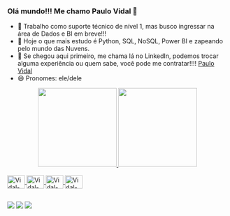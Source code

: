 ### Olá mundo!!! Me chamo Paulo Vidal 👋


- 🔭 Trabalho como suporte técnico de nível 1, mas busco ingressar na área de Dados e BI em breve!!!
- 🌱 Hoje o que mais estudo é Python, SQL, NoSQL, Power BI e zapeando pelo mundo das Nuvens.
- 🤔 Se chegou aqui primeiro, me chama lá no LinkedIn, podemos trocar alguma experiência ou quem sabe, você pode me contratar!!!!  [Paulo Vidal](https://www.linkedin.com/in/paulo-henrique-vidal/)
- 😄 Pronomes: ele/dele

<div align="center">
  <a href="https://github.com/phvidal">
  <img height="180em" src="https://github-readme-stats.vercel.app/api?username=phvidal&show_icons=true&theme=radical&include_all_commits=true&count_private=true"/>
  <img height="180em" src="https://github-readme-stats.vercel.app/api/top-langs/?username=phvidal&layout=compact&langs_count=7&theme=radical"/>
</div>
<div style="display: inline_block"><br>
  <img align="center" alt="Vidal-HTML" height="30" width="40" src="https://cdn.jsdelivr.net/gh/devicons/devicon/icons/html5/html5-original.svg">
  <img align="center" alt="Vidal-CSS" height="30" width="40" src="https://cdn.jsdelivr.net/gh/devicons/devicon/icons/css3/css3-original.svg">
  <img align="center" alt="Vidal-JS" height="30" width="40" src="https://cdn.jsdelivr.net/gh/devicons/devicon/icons/javascript/javascript-original.svg">
  <img align="center" alt="Vidal-Node" height="30" width="40" src="https://logowik.com/content/uploads/images/python4089.logowik.com.webp">
  
</div>
  
 ##
 
 <div> 
  <a href="https://api.whatsapp.com/send?phone=5511971731079"><img src="https://img.shields.io/badge/WhatsApp-25D366?style=for-the-badge&logo=whatsapp&logoColor=white" target="_blank"></a>
  <a href = "mailto:vidal081089@gmail.com"><img src="https://img.shields.io/badge/-Gmail-%23333?style=for-the-badge&logo=gmail&logoColor=white" target="_blank"></a>
  <a href="https://www.linkedin.com/in/paulo-henrique-vidal/" target="_blank"><img src="https://img.shields.io/badge/-LinkedIn-%230077B5?style=for-the-badge&logo=linkedin&logoColor=white" target="_blank"></a> 
  
 </div>
  
